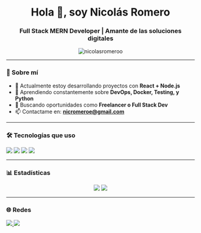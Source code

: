 <h1 align="center">Hola 👋, soy Nicolás Romero</h1>
<h3 align="center">Full Stack MERN Developer | Amante de las soluciones digitales</h3>

<p align="center">
  <img src="https://komarev.com/ghpvc/?username=nicolasromeroo&label=Profile%20views&color=0e75b6&style=flat" alt="nicolasromeroo" />
</p>

---

### 🧠 Sobre mí
- 🔭 Actualmente estoy desarrollando proyectos con **React + Node.js**
- 🌱 Aprendiendo constantemente sobre **DevOps, Docker, Testing, y Python**
- 💼 Buscando oportunidades como **Freelancer o Full Stack Dev**
- 📫 Contactame en: **nicromeroe@gmail.com**

---

### 🛠️ Tecnologías que uso

<p>
  <img src="https://img.shields.io/badge/Node.js-339933?style=for-the-badge&logo=nodedotjs&logoColor=white" />
  <img src="https://img.shields.io/badge/React-20232A?style=for-the-badge&logo=react&logoColor=61DAFB" />
  <img src="https://img.shields.io/badge/MongoDB-4EA94B?style=for-the-badge&logo=mongodb&logoColor=white" />
  <img src="https://img.shields.io/badge/Express.js-000000?style=for-the-badge&logo=express&logoColor=white" />
</p>

---

### 📊 Estadísticas

<p align="center">
  <img src="https://github-readme-stats.vercel.app/api?username=nicolasromeroo&show_icons=true&theme=radical" />
  <img src="https://github-readme-streak-stats.herokuapp.com/?user=nicolasromeroo&theme=radical" />
</p>

---

### 🌐 Redes

<p>
  <a href="https://www.linkedin.com/in/nicolasromero-dev/" target="_blank">
    <img src="https://img.shields.io/badge/LinkedIn-blue?style=for-the-badge&logo=linkedin" />
  </a>
  <a href="https://mi-portafolio-chi-inky.vercel.app/" target="_blank">
    <img src="https://img.shields.io/badge/Portafolio-000?style=for-the-badge&logo=vercel" />
  </a>
</p>
